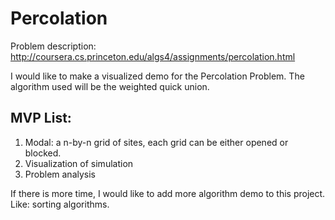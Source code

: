# Percolation

Problem description: http://coursera.cs.princeton.edu/algs4/assignments/percolation.html

I would like to make a visualized demo for the Percolation Problem. The algorithm used will be the weighted quick union.

## MVP List:
1. Modal: a n-by-n grid of sites, each grid can be either opened or blocked.
2. Visualization of simulation
3. Problem analysis



If there is more time, I would like to add more algorithm demo to this project. Like: sorting algorithms.
